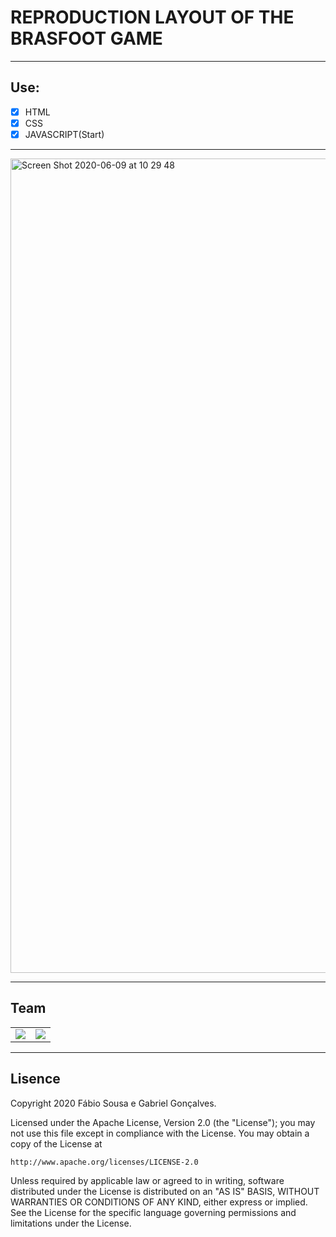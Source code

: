 # REPRODUCTION LAYOUT OF THE BRASFOOT GAME
- - - -
## Use:

- [x] HTML 
- [x] CSS
- [x] JAVASCRIPT(Start)

- - - -

<img width="1303" alt="Screen Shot 2020-06-09 at 10 29 48" src="https://user-images.githubusercontent.com/47581150/89207053-82854380-d590-11ea-97ad-aa5187ea16ba.png">

- - - -

## Team

<!-- This table is regenerated and resorted on each release -->
<table id='team'>
<tr>
<td id='Fábio Sousa'>
<a href='https://github.com/FabioMs27'>
<img src=https://github.com/FabioMs27.png?=140>
</a>
</td>
<td id='Gabriel Gonçalves'>
<a href='https://github.com/GuimaraesGabrielG'>
<img src=https://github.com/GuimaraesGabrielG.png?=140>
</a>
</td>
</table>

- - - -

## Lisence

Copyright 2020 Fábio Sousa e Gabriel Gonçalves.

Licensed under the Apache License, Version 2.0 (the "License");
you may not use this file except in compliance with the License.
You may obtain a copy of the License at

    http://www.apache.org/licenses/LICENSE-2.0

Unless required by applicable law or agreed to in writing, software
distributed under the License is distributed on an "AS IS" BASIS,
WITHOUT WARRANTIES OR CONDITIONS OF ANY KIND, either express or implied.
See the License for the specific language governing permissions and
limitations under the License.


